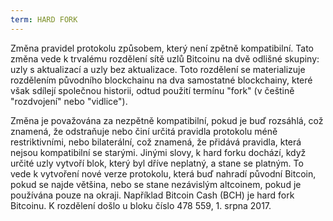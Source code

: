 ```yaml
---
term: HARD FORK
---
```


Změna pravidel protokolu způsobem, který není zpětně kompatibilní. Tato změna vede k trvalému rozdělení sítě uzlů Bitcoinu na dvě odlišné skupiny: uzly s aktualizací a uzly bez aktualizace. Toto rozdělení se materializuje rozdělením původního blockchainu na dva samostatné blockchainy, které však sdílejí společnou historii, odtud použití termínu "fork" (v češtině "rozdvojení" nebo "vidlice").

Změna je považována za nezpětně kompatibilní, pokud je buď rozsáhlá, což znamená, že odstraňuje nebo činí určitá pravidla protokolu méně restriktivními, nebo bilaterální, což znamená, že přidává pravidla, která nejsou kompatibilní se starými. Jinými slovy, k hard forku dochází, když určité uzly vytvoří blok, který byl dříve neplatný, a stane se platným. To vede k vytvoření nové verze protokolu, která buď nahradí původní Bitcoin, pokud se najde většina, nebo se stane nezávislým altcoinem, pokud je používána pouze na okraji. Například Bitcoin Cash (BCH) je hard fork Bitcoinu. K rozdělení došlo u bloku číslo 478 559, 1. srpna 2017.